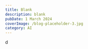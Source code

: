 ```yaml
---
title: Blank
description: blank
pubDate: 1 March 2024
coverImage: /blog-placeholder-3.jpg
category: AI
---
```

d
